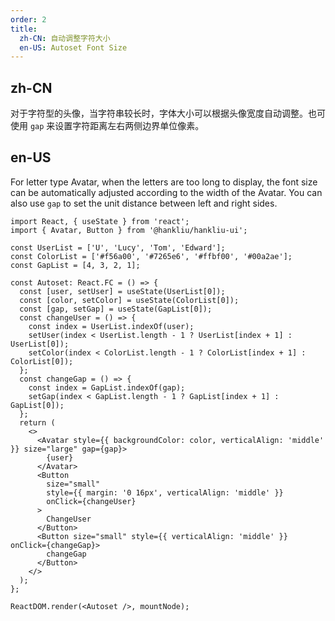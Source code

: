 ```yaml
---
order: 2
title:
  zh-CN: 自动调整字符大小
  en-US: Autoset Font Size
---
```


## zh-CN

对于字符型的头像，当字符串较长时，字体大小可以根据头像宽度自动调整。也可使用 `gap` 来设置字符距离左右两侧边界单位像素。

## en-US

For letter type Avatar, when the letters are too long to display, the font size can be automatically adjusted according to the width of the Avatar. You can also use `gap` to set the unit distance between left and right sides.

```tsx
import React, { useState } from 'react';
import { Avatar, Button } from '@hankliu/hankliu-ui';

const UserList = ['U', 'Lucy', 'Tom', 'Edward'];
const ColorList = ['#f56a00', '#7265e6', '#ffbf00', '#00a2ae'];
const GapList = [4, 3, 2, 1];

const Autoset: React.FC = () => {
  const [user, setUser] = useState(UserList[0]);
  const [color, setColor] = useState(ColorList[0]);
  const [gap, setGap] = useState(GapList[0]);
  const changeUser = () => {
    const index = UserList.indexOf(user);
    setUser(index < UserList.length - 1 ? UserList[index + 1] : UserList[0]);
    setColor(index < ColorList.length - 1 ? ColorList[index + 1] : ColorList[0]);
  };
  const changeGap = () => {
    const index = GapList.indexOf(gap);
    setGap(index < GapList.length - 1 ? GapList[index + 1] : GapList[0]);
  };
  return (
    <>
      <Avatar style={{ backgroundColor: color, verticalAlign: 'middle' }} size="large" gap={gap}>
        {user}
      </Avatar>
      <Button
        size="small"
        style={{ margin: '0 16px', verticalAlign: 'middle' }}
        onClick={changeUser}
      >
        ChangeUser
      </Button>
      <Button size="small" style={{ verticalAlign: 'middle' }} onClick={changeGap}>
        changeGap
      </Button>
    </>
  );
};

ReactDOM.render(<Autoset />, mountNode);
```

